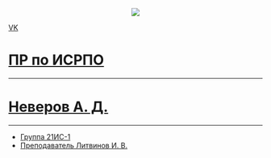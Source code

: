 <p align = "center"><a href="vk.com/r123n" target="_blank"><img src="https://yandex-search.clstorage.net/1WOl20p82/aa6d36O2OU7/d_m7ASmYEd7PxDXHtBFxXsAlcetpqzleGvNCc21G-RQYj4sz6jKk3vcsXr3JfKvUyugB7HBnr-vOo2-ZSV0x8SM6tIplA9oQANs5zj3b9liQJ_Hoae59VMZ" src=width="400"></a></p>

<p><a href="vk.com/r123n"> VK</p>

# ПР по ИСРПО
----
# Неверов А. Д.
----
* Группа 21ИС-1
* Преподаватель Литвинов И. В.